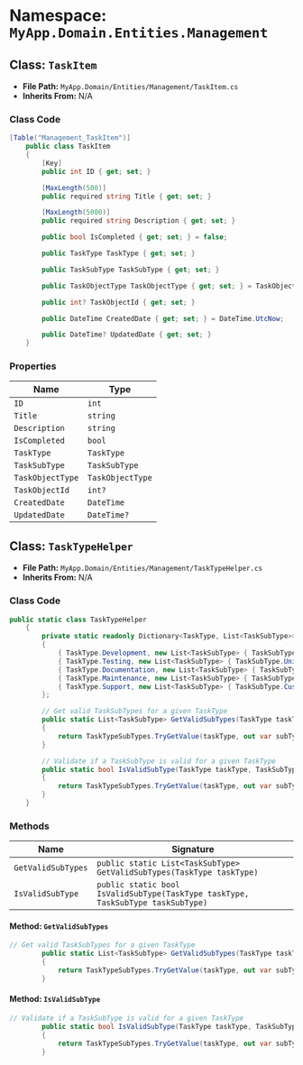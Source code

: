 # Namespace: `MyApp.Domain.Entities.Management`

## Class: `TaskItem`

- **File Path:** `MyApp.Domain/Entities/Management/TaskItem.cs`
- **Inherits From:** N/A

### Class Code

```csharp
[Table("Management_TaskItem")]
    public class TaskItem
    {
        [Key]
        public int ID { get; set; }

        [MaxLength(500)]
        public required string Title { get; set; }

        [MaxLength(5000)]
        public required string Description { get; set; }

        public bool IsCompleted { get; set; } = false;

        public TaskType TaskType { get; set; }

        public TaskSubType TaskSubType { get; set; }

        public TaskObjectType TaskObjectType { get; set; } = TaskObjectType.None;

        public int? TaskObjectId { get; set; }

        public DateTime CreatedDate { get; set; } = DateTime.UtcNow;

        public DateTime? UpdatedDate { get; set; }
    }
```

### Properties

| Name | Type |
|------|------|
| `ID` | `int` |
| `Title` | `string` |
| `Description` | `string` |
| `IsCompleted` | `bool` |
| `TaskType` | `TaskType` |
| `TaskSubType` | `TaskSubType` |
| `TaskObjectType` | `TaskObjectType` |
| `TaskObjectId` | `int?` |
| `CreatedDate` | `DateTime` |
| `UpdatedDate` | `DateTime?` |

## Class: `TaskTypeHelper`

- **File Path:** `MyApp.Domain/Entities/Management/TaskTypeHelper.cs`
- **Inherits From:** N/A

### Class Code

```csharp
public static class TaskTypeHelper
    {
        private static readonly Dictionary<TaskType, List<TaskSubType>> TaskTypeSubTypes = new()
        {
            { TaskType.Development, new List<TaskSubType> { TaskSubType.Backend, TaskSubType.Frontend, TaskSubType.Database } },
            { TaskType.Testing, new List<TaskSubType> { TaskSubType.UnitTesting, TaskSubType.IntegrationTesting, TaskSubType.SystemTesting } },
            { TaskType.Documentation, new List<TaskSubType> { TaskSubType.UserManual, TaskSubType.TechnicalSpecification, TaskSubType.APIReference } },
            { TaskType.Maintenance, new List<TaskSubType> { TaskSubType.BugFix, TaskSubType.PerformanceOptimization } },
            { TaskType.Support, new List<TaskSubType> { TaskSubType.CustomerSupport, TaskSubType.TechnicalSupport } }
        };

        // Get valid TaskSubTypes for a given TaskType
        public static List<TaskSubType> GetValidSubTypes(TaskType taskType)
        {
            return TaskTypeSubTypes.TryGetValue(taskType, out var subTypes) ? subTypes : new List<TaskSubType>();
        }

        // Validate if a TaskSubType is valid for a given TaskType
        public static bool IsValidSubType(TaskType taskType, TaskSubType taskSubType)
        {
            return TaskTypeSubTypes.TryGetValue(taskType, out var subTypes) && subTypes.Contains(taskSubType);
        }
    }
```

### Methods

| Name | Signature |
|------|-----------|
| `GetValidSubTypes` | `public static List<TaskSubType> GetValidSubTypes(TaskType taskType)` |
| `IsValidSubType` | `public static bool IsValidSubType(TaskType taskType, TaskSubType taskSubType)` |

#### Method: `GetValidSubTypes`

```csharp
// Get valid TaskSubTypes for a given TaskType
        public static List<TaskSubType> GetValidSubTypes(TaskType taskType)
        {
            return TaskTypeSubTypes.TryGetValue(taskType, out var subTypes) ? subTypes : new List<TaskSubType>();
        }
```

#### Method: `IsValidSubType`

```csharp
// Validate if a TaskSubType is valid for a given TaskType
        public static bool IsValidSubType(TaskType taskType, TaskSubType taskSubType)
        {
            return TaskTypeSubTypes.TryGetValue(taskType, out var subTypes) && subTypes.Contains(taskSubType);
        }
```

